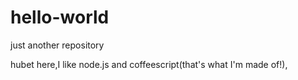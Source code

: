 # hello-world
just another repository

hubet here,I like node.js and coffeescript(that's what I'm made of!),
